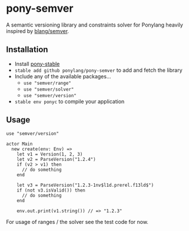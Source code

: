 # pony-semver

A semantic versioning library and constraints solver for Ponylang heavily inspired by [blang/semver](https://github.com/blang/semver).

## Installation

* Install [pony-stable](https://github.com/ponylang/pony-stable)
* `stable add github ponylang/pony-semver` to add and fetch the library
* Include any of the available packages...
  * `use "semver/range"`
  * `use "semver/solver"`
  * `use "semver/version"`
* `stable env ponyc` to compile your application

## Usage

```pony
use "semver/version"

actor Main
  new create(env: Env) =>
    let v1 = Version(1, 2, 3)
    let v2 = ParseVersion("1.2.4")
    if (v2 > v1) then
      // do something
    end

    let v3 = ParseVersion("1.2.3-1nv$l1d.prerel.f13ld$")
    if (not v3.isValid()) then
      // do something
    end

    env.out.print(v1.string()) // => "1.2.3"
```

For usage of ranges / the solver see the test code for now.
